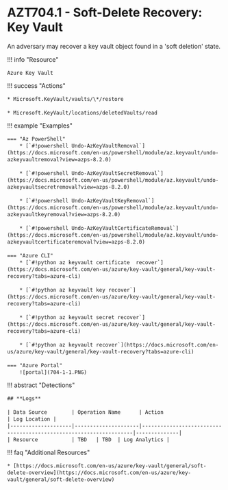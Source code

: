 # AZT704.1 - Soft-Delete Recovery: Key Vault

An adversary may recover a key vault object found in a 'soft deletion' state.

!!! info "Resource" 

	Azure Key Vault
	
!!! success "Actions"

	* Microsoft.KeyVault/vaults/\*/restore
	
	* Microsoft.KeyVault/locations/deletedVaults/read	

!!! example "Examples"

    === "Az PowerShell"
		* [`#!powershell Undo-AzKeyVaultRemoval`](https://docs.microsoft.com/en-us/powershell/module/az.keyvault/undo-azkeyvaultremoval?view=azps-8.2.0)
		
		* [`#!powershell Undo-AzKeyVaultSecretRemoval`](https://docs.microsoft.com/en-us/powershell/module/az.keyvault/undo-azkeyvaultsecretremoval?view=azps-8.2.0)
		
		* [`#!powershell Undo-AzKeyVaultKeyRemoval`](https://docs.microsoft.com/en-us/powershell/module/az.keyvault/undo-azkeyvaultkeyremoval?view=azps-8.2.0)
		
		* [`#!powershell Undo-AzKeyVaultCertificateRemoval`](https://docs.microsoft.com/en-us/powershell/module/az.keyvault/undo-azkeyvaultcertificateremoval?view=azps-8.2.0)
						
	=== "Azure CLI"
		* [`#!python az keyvault certificate  recover`](https://docs.microsoft.com/en-us/azure/key-vault/general/key-vault-recovery?tabs=azure-cli)
		
		* [`#!python az keyvault key recover`](https://docs.microsoft.com/en-us/azure/key-vault/general/key-vault-recovery?tabs=azure-cli)
		
		* [`#!python az keyvault secret recover`](https://docs.microsoft.com/en-us/azure/key-vault/general/key-vault-recovery?tabs=azure-cli)
		
		* [`#!python az keyvault recover`](https://docs.microsoft.com/en-us/azure/key-vault/general/key-vault-recovery?tabs=azure-cli)
		
    === "Azure Portal"
    	![portal](704-1-1.PNG)

!!! abstract "Detections"

	## **Logs** 

    | Data Source        | Operation Name      | Action                                                            | Log Location |
    |--------------------|---------------------|-------------------------------------------------------------------|--------------|
    | Resource           | TBD	 | TBD	| Log Analytics |       

   
!!! faq "Additional Resources"

	* [https://docs.microsoft.com/en-us/azure/key-vault/general/soft-delete-overview](https://docs.microsoft.com/en-us/azure/key-vault/general/soft-delete-overview)